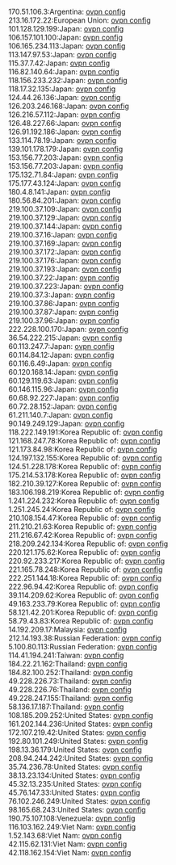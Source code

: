 170.51.106.3:Argentina: [ovpn config](vpn/170_51_106_3.ovpn)  
213.16.172.22:European Union: [ovpn config](vpn/213_16_172_22.ovpn)  
101.128.129.199:Japan: [ovpn config](vpn/101_128_129_199.ovpn)  
106.157.101.100:Japan: [ovpn config](vpn/106_157_101_100.ovpn)  
106.165.234.113:Japan: [ovpn config](vpn/106_165_234_113.ovpn)  
113.147.97.53:Japan: [ovpn config](vpn/113_147_97_53.ovpn)  
115.37.7.42:Japan: [ovpn config](vpn/115_37_7_42.ovpn)  
116.82.140.64:Japan: [ovpn config](vpn/116_82_140_64.ovpn)  
118.156.233.232:Japan: [ovpn config](vpn/118_156_233_232.ovpn)  
118.17.32.135:Japan: [ovpn config](vpn/118_17_32_135.ovpn)  
124.44.26.136:Japan: [ovpn config](vpn/124_44_26_136.ovpn)  
126.203.246.168:Japan: [ovpn config](vpn/126_203_246_168.ovpn)  
126.216.57.112:Japan: [ovpn config](vpn/126_216_57_112.ovpn)  
126.48.227.66:Japan: [ovpn config](vpn/126_48_227_66.ovpn)  
126.91.192.186:Japan: [ovpn config](vpn/126_91_192_186.ovpn)  
133.114.78.19:Japan: [ovpn config](vpn/133_114_78_19.ovpn)  
139.101.178.179:Japan: [ovpn config](vpn/139_101_178_179.ovpn)  
153.156.77.203:Japan: [ovpn config](vpn/153_156_77_203.ovpn)  
153.156.77.203:Japan: [ovpn config](vpn/153_156_77_203.ovpn)  
175.132.71.84:Japan: [ovpn config](vpn/175_132_71_84.ovpn)  
175.177.43.124:Japan: [ovpn config](vpn/175_177_43_124.ovpn)  
180.4.8.141:Japan: [ovpn config](vpn/180_4_8_141.ovpn)  
180.56.84.201:Japan: [ovpn config](vpn/180_56_84_201.ovpn)  
219.100.37.109:Japan: [ovpn config](vpn/219_100_37_109.ovpn)  
219.100.37.129:Japan: [ovpn config](vpn/219_100_37_129.ovpn)  
219.100.37.144:Japan: [ovpn config](vpn/219_100_37_144.ovpn)  
219.100.37.16:Japan: [ovpn config](vpn/219_100_37_16.ovpn)  
219.100.37.169:Japan: [ovpn config](vpn/219_100_37_169.ovpn)  
219.100.37.172:Japan: [ovpn config](vpn/219_100_37_172.ovpn)  
219.100.37.176:Japan: [ovpn config](vpn/219_100_37_176.ovpn)  
219.100.37.193:Japan: [ovpn config](vpn/219_100_37_193.ovpn)  
219.100.37.22:Japan: [ovpn config](vpn/219_100_37_22.ovpn)  
219.100.37.223:Japan: [ovpn config](vpn/219_100_37_223.ovpn)  
219.100.37.3:Japan: [ovpn config](vpn/219_100_37_3.ovpn)  
219.100.37.86:Japan: [ovpn config](vpn/219_100_37_86.ovpn)  
219.100.37.87:Japan: [ovpn config](vpn/219_100_37_87.ovpn)  
219.100.37.96:Japan: [ovpn config](vpn/219_100_37_96.ovpn)  
222.228.100.170:Japan: [ovpn config](vpn/222_228_100_170.ovpn)  
36.54.222.215:Japan: [ovpn config](vpn/36_54_222_215.ovpn)  
60.113.247.7:Japan: [ovpn config](vpn/60_113_247_7.ovpn)  
60.114.84.12:Japan: [ovpn config](vpn/60_114_84_12.ovpn)  
60.116.6.49:Japan: [ovpn config](vpn/60_116_6_49.ovpn)  
60.120.168.14:Japan: [ovpn config](vpn/60_120_168_14.ovpn)  
60.129.119.63:Japan: [ovpn config](vpn/60_129_119_63.ovpn)  
60.146.115.96:Japan: [ovpn config](vpn/60_146_115_96.ovpn)  
60.68.92.227:Japan: [ovpn config](vpn/60_68_92_227.ovpn)  
60.72.28.152:Japan: [ovpn config](vpn/60_72_28_152.ovpn)  
61.211.140.7:Japan: [ovpn config](vpn/61_211_140_7.ovpn)  
90.149.249.129:Japan: [ovpn config](vpn/90_149_249_129.ovpn)  
118.222.149.191:Korea Republic of: [ovpn config](vpn/118_222_149_191.ovpn)  
121.168.247.78:Korea Republic of: [ovpn config](vpn/121_168_247_78.ovpn)  
121.173.84.98:Korea Republic of: [ovpn config](vpn/121_173_84_98.ovpn)  
124.197.132.155:Korea Republic of: [ovpn config](vpn/124_197_132_155.ovpn)  
124.51.228.178:Korea Republic of: [ovpn config](vpn/124_51_228_178.ovpn)  
175.214.53.178:Korea Republic of: [ovpn config](vpn/175_214_53_178.ovpn)  
182.210.39.127:Korea Republic of: [ovpn config](vpn/182_210_39_127.ovpn)  
183.106.198.219:Korea Republic of: [ovpn config](vpn/183_106_198_219.ovpn)  
1.241.224.232:Korea Republic of: [ovpn config](vpn/1_241_224_232.ovpn)  
1.251.245.24:Korea Republic of: [ovpn config](vpn/1_251_245_24.ovpn)  
210.108.154.47:Korea Republic of: [ovpn config](vpn/210_108_154_47.ovpn)  
211.210.21.63:Korea Republic of: [ovpn config](vpn/211_210_21_63.ovpn)  
211.216.67.42:Korea Republic of: [ovpn config](vpn/211_216_67_42.ovpn)  
218.209.242.134:Korea Republic of: [ovpn config](vpn/218_209_242_134.ovpn)  
220.121.175.62:Korea Republic of: [ovpn config](vpn/220_121_175_62.ovpn)  
220.92.233.217:Korea Republic of: [ovpn config](vpn/220_92_233_217.ovpn)  
221.165.78.248:Korea Republic of: [ovpn config](vpn/221_165_78_248.ovpn)  
222.251.144.18:Korea Republic of: [ovpn config](vpn/222_251_144_18.ovpn)  
222.96.94.42:Korea Republic of: [ovpn config](vpn/222_96_94_42.ovpn)  
39.114.209.62:Korea Republic of: [ovpn config](vpn/39_114_209_62.ovpn)  
49.163.233.79:Korea Republic of: [ovpn config](vpn/49_163_233_79.ovpn)  
58.121.42.201:Korea Republic of: [ovpn config](vpn/58_121_42_201.ovpn)  
58.79.43.83:Korea Republic of: [ovpn config](vpn/58_79_43_83.ovpn)  
14.192.209.17:Malaysia: [ovpn config](vpn/14_192_209_17.ovpn)  
212.14.193.38:Russian Federation: [ovpn config](vpn/212_14_193_38.ovpn)  
5.100.80.113:Russian Federation: [ovpn config](vpn/5_100_80_113.ovpn)  
114.41.194.241:Taiwan: [ovpn config](vpn/114_41_194_241.ovpn)  
184.22.21.162:Thailand: [ovpn config](vpn/184_22_21_162.ovpn)  
184.82.100.252:Thailand: [ovpn config](vpn/184_82_100_252.ovpn)  
49.228.226.73:Thailand: [ovpn config](vpn/49_228_226_73.ovpn)  
49.228.226.76:Thailand: [ovpn config](vpn/49_228_226_76.ovpn)  
49.228.247.155:Thailand: [ovpn config](vpn/49_228_247_155.ovpn)  
58.136.17.187:Thailand: [ovpn config](vpn/58_136_17_187.ovpn)  
108.185.209.252:United States: [ovpn config](vpn/108_185_209_252.ovpn)  
161.202.144.236:United States: [ovpn config](vpn/161_202_144_236.ovpn)  
172.107.219.42:United States: [ovpn config](vpn/172_107_219_42.ovpn)  
192.80.101.249:United States: [ovpn config](vpn/192_80_101_249.ovpn)  
198.13.36.179:United States: [ovpn config](vpn/198_13_36_179.ovpn)  
208.94.244.242:United States: [ovpn config](vpn/208_94_244_242.ovpn)  
35.74.236.78:United States: [ovpn config](vpn/35_74_236_78.ovpn)  
38.13.23.134:United States: [ovpn config](vpn/38_13_23_134.ovpn)  
45.32.13.235:United States: [ovpn config](vpn/45_32_13_235.ovpn)  
45.76.147.33:United States: [ovpn config](vpn/45_76_147_33.ovpn)  
76.102.246.249:United States: [ovpn config](vpn/76_102_246_249.ovpn)  
98.165.68.243:United States: [ovpn config](vpn/98_165_68_243.ovpn)  
190.75.107.108:Venezuela: [ovpn config](vpn/190_75_107_108.ovpn)  
116.103.162.249:Viet Nam: [ovpn config](vpn/116_103_162_249.ovpn)  
1.52.143.68:Viet Nam: [ovpn config](vpn/1_52_143_68.ovpn)  
42.115.62.131:Viet Nam: [ovpn config](vpn/42_115_62_131.ovpn)  
42.118.162.154:Viet Nam: [ovpn config](vpn/42_118_162_154.ovpn)  
